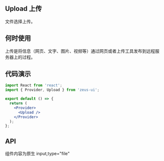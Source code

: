 ## Upload 上传

文件选择上传。

## 何时使用

上传是将信息（网页、文字、图片、视频等）通过网页或者上传工具发布到远程服务器上的过程。

## 代码演示

```jsx
import React from 'react';
import { Provider, Upload } from 'zeus-ui';

export default () => {
  return (
    <Provider>
      <Upload />
    </Provider>
  );
};
```

## API

组件内容为原生 input,type="file"

